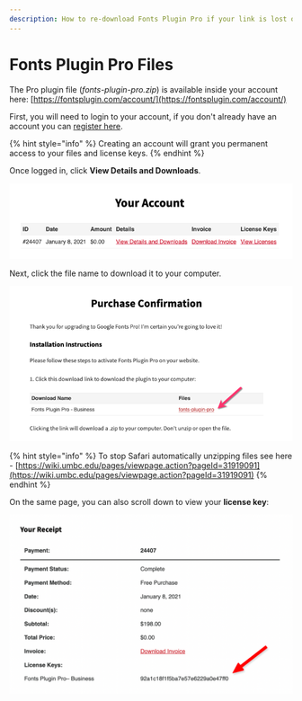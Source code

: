 ```yaml
---
description: How to re-download Fonts Plugin Pro if your link is lost or expired.
---
```


# Fonts Plugin Pro Files

The Pro plugin file (_fonts-plugin-pro.zip_) is available inside your account here: [https://fontsplugin.com/account/](https://fontsplugin.com/account/)

First, you will need to login to your account, if you don't already have an account you can [register here](https://fontsplugin.com/account-registration/).

{% hint style="info" %}
Creating an account will grant you permanent access to your files and license keys.
{% endhint %}

Once logged in, click **View Details and Downloads**.

![](<.gitbook/assets/image (18).png>)

Next, click the file name to download it to your computer.

![](<.gitbook/assets/image (22).png>)

{% hint style="info" %}
To stop Safari automatically unzipping files see here - [https://wiki.umbc.edu/pages/viewpage.action?pageId=31919091](https://wiki.umbc.edu/pages/viewpage.action?pageId=31919091)
{% endhint %}

On the same page, you can also scroll down to view your **license key**:

![](.gitbook/assets/license-key.png)
